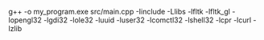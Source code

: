 g++ -o my_program.exe src/main.cpp -Iinclude -Llibs -lfltk -lfltk_gl -lopengl32 -lgdi32 -lole32 -luuid -luser32 -lcomctl32 -lshell32 -lcpr -lcurl -lzlib